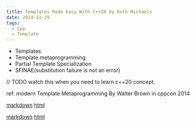 ```yaml
---
title: Templates Made Easy With C++20 by Roth Michaels
date: 2024-11-29
tags:
  - Cpp
  - Template
---
```


- Templates
- Template metaprogramming
- Partial Template Specialization
- SFINAE(substitution failure is not an error)

// TODO watch this when you need to learn c++20 concept.

ref: modern Template Metaprogramming By Walter Brown in cppcon 2014

[markdown](../../CppCon/2014/modern_template_metaprogramming_A_compendium_part_i.md) [html](../../CppCon/2014/modern_template_metaprogramming_A_compendium_part_i.html)

[markdown](../../CppCon/2014/modern_template_metaprogramming_A_compendium_part_ii.md) [html](../../CppCon/2014/modern_template_metaprogramming_A_compendium_part_ii.html)
